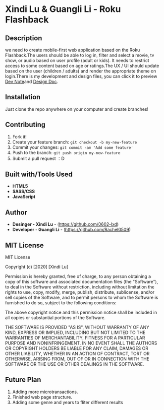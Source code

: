 # Xindi Lu & Guangli Li - Roku Flashback

## Description
we need to create mobile-first web application based on the Roku Flashback.The users should be able to log in, filter and select a movie, tv show, or audio based on user profile (adult or kids). It needs to restrict access to some content based on age or ratings.The UX / UI should update based on the user (children / adults) and render the appropriate theme on login.There is my development and design files, you can click it to preview
[Dev Note](https://docs.google.com/document/d/1E7BG5yN6sDt2aTjLLcaP532MFX3-D_i2y2KgoxeA-W4/edit?usp=sharing)and
[Design Doc](https://docs.google.com/document/d/1E7BG5yN6sDt2aTjLLcaP532MFX3-D_i2y2KgoxeA-W4/edit?usp=sharing).

## Installation
Just clone the repo anywhere on your computer and create branches!


## Contributing 

1. Fork it!
2. Create your feature branch: `git checkout -b my-new-feature`
3. Commit your changes: `git commit -am 'Add some feature'`
4. Push to the branch: `git push origin my-new-feature`
5. Submit a pull request ：D


## Built with/Tools Used

* **HTML5**
* **SASS/CSS**
* **JavaScript**

## Author

* **Desinger - Xindi Lu** - (https://github.com/0602-lxd)
* **Developer - Guangli Li** - (https://github.com/Rachel0509)

## MIT License
MIT License

Copyright (c) [2020] [Xindi Lu]

Permission is hereby granted, free of charge, to any person obtaining a copy
of this software and associated documentation files (the "Software"), to deal
in the Software without restriction, including without limitation the rights
to use, copy, modify, merge, publish, distribute, sublicense, and/or sell
copies of the Software, and to permit persons to whom the Software is
furnished to do so, subject to the following conditions:

The above copyright notice and this permission notice shall be included in all
copies or substantial portions of the Software.

THE SOFTWARE IS PROVIDED "AS IS", WITHOUT WARRANTY OF ANY KIND, EXPRESS OR
IMPLIED, INCLUDING BUT NOT LIMITED TO THE WARRANTIES OF MERCHANTABILITY,
FITNESS FOR A PARTICULAR PURPOSE AND NONINFRINGEMENT. IN NO EVENT SHALL THE
AUTHORS OR COPYRIGHT HOLDERS BE LIABLE FOR ANY CLAIM, DAMAGES OR OTHER
LIABILITY, WHETHER IN AN ACTION OF CONTRACT, TORT OR OTHERWISE, ARISING FROM,
OUT OF OR IN CONNECTION WITH THE SOFTWARE OR THE USE OR OTHER DEALINGS IN THE
SOFTWARE.

## Future Plan

1. Adding more microtransactions.
2. Finished web page structure.
3. Adding some genre and years to fliter different results


